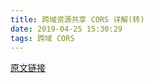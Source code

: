 ```yaml
---
title: 跨域资源共享 CORS 详解(转)
date: 2019-04-25 15:30:29
tags: 跨域 CORS
---
```


[原文链接](http://www.ruanyifeng.com/blog/2016/04/cors.html)
